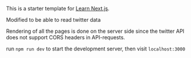 This is a starter template for [Learn Next.js](https://nextjs.org/learn).

Modified to be able to read twitter data 

Rendering of all the pages is done on the server side since the twitter API does not support CORS headers in API-requests.


run `npm run dev` to start the development server, then visit `localhost:3000`